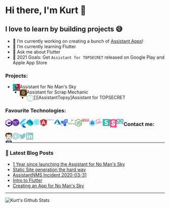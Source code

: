 # Hi there, I'm Kurt 👋

## I love to learn by building projects 😅
- 🔭 I’m currently working on creating a bunch of [Assistant Apps][assistantAppsWebsite]!
- 🌱 I’m currently learning Flutter
- 💬 Ask me about Flutter
- 🥅 2021 Goals: Get `Assistant for TOPSECRET` released on Google Play and Apple App Store

### Projects:

- [<img align="left" alt="nmsassistant.com" width="22px" src="./img/assistantNMS.png" />][assistantnms]Assistant for No Man's Sky
- [<img align="left" alt="scrapassistant.com" width="22px" src="./img/assistantSMS.png" />][assistantsms]Assistant for Scrap Mechanic
- [<img align="left" alt="secret.com" width="22px" src="./img/unknown.png" />][AssistantTopsy]Assistant for TOPSECRET

### Favourite Technologies:
<img align="left" alt="C#" width="22px" src="./img/c-sharp.svg" />
<img align="left" alt=".Net Core" width="22px" src="./img/dotnetCore.svg" />
<img align="left" alt="Flutter" width="22px" src="./img/flutter.svg" />
<img align="left" alt="Dart" width="22px" src="./img/dart.svg" />
<img align="left" alt="React" width="22px" src="./img/react.svg" />
<img align="left" alt="Angular" width="22px" src="./img/angular.svg" />
<img align="left" alt="Typescript" width="22px" src="./img/typescript.svg" />
<img align="left" alt="Azure" width="22px" src="./img/azure.svg" />
<img align="left" alt="Azure DevOps" width="22px" src="./img/azurePipelines.svg" />
<img align="left" alt="SQL Server" width="22px" src="./img/microsoftSqlServer.svg" />
<img align="left" alt="Node" width="22px" src="./img/nodejs.svg" />
<img align="left" alt="npm" width="22px" src="./img/npm.svg" />
<img align="left" alt="Webpack" width="22px" src="./img/webpack.svg" />
<img align="left" alt="Sass" width="22px" src="./img/sass.svg" />
<img align="left" alt="Semantic UI" width="22px" src="./img/semantic-ui.svg" />
<img align="left" alt="Storybook" width="22px" src="./img/storybook.svg" />
<img align="left" alt="Arduino" width="22px" src="./img/arduino.svg" />

### Contact me:
[<img align="left" alt="kurtlourens.com" width="22px" src="./img/KurtAvatar.svg" />][website]
[<img align="left" alt="Email" width="22px" src="./img/email.svg" />][email]
[<img align="left" alt="Twitter" width="22px" src="./img/twitter.svg" />][twitter]
[<img align="left" alt="LinkedIn" width="22px" src="./img/linkedIn.svg" />][linkedin]

<br />

---

### 📕 Latest Blog Posts
<!-- BLOG-POST-LIST:START -->
- [1 Year since launching the Assistant for No Man's Sky](https://blog.kurtlourens.com/1-year-since-launching-the-assistant-for-no-mans-sky/)
- [Static Site generation the hard way](https://blog.kurtlourens.com/static-site-generation-the-hard-way/)
- [AssistantNMS Incident 2020-03-31](https://blog.kurtlourens.com/assistantnms-incident-1/)
- [Intro to Flutter](https://blog.kurtlourens.com/intro-to-flutter/)
- [Creating an App for No Man's Sky](https://blog.kurtlourens.com/nms-creating-an-app/)
<!-- BLOG-POST-LIST:END -->

---

<img align="left" alt="Kurt's Github Stats" src="https://github-readme-stats.codestackr.vercel.app/api?username=Khaoz-Topsy&show_icons=true&hide_border=true" />

[website]: https://kurtlourens.com
[assistantappswebsite]: https://assistantapps.com
[assistantnms]: https://nmsassistant.com
[assistantsms]: https://scrapassistant.com
[twitter]: https://twitter.com/Khaoz-Topsy
[email]: mailto:hi@kurtlourens.com
[linkedin]: https://www.linkedin.com/in/kurtlourensza/
[devtalkplaylist]: https://www.youtube.com/playlist?list=PLkwxH9e_vrAJ0WbEsFA9W3I1W-g_BTsbt
